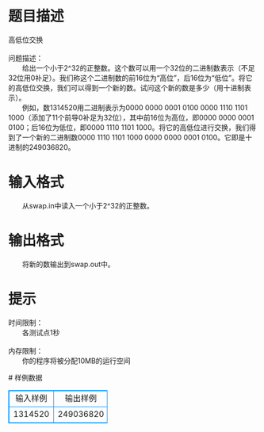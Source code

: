 # 

 
 # 题目描述 
<p>
高低位交换<br><br>问题描述：<br>　　给出一个小于2^32的正整数。这个数可以用一个32位的二进制数表示（不足32位用0补足）。我们称这个二进制数的前16位为“高位”，后16位为“低位”。将它的高低位交换，我们可以得到一个新的数。试问这个新的数是多少（用十进制表示）。<br>　　例如，数1314520用二进制表示为0000 0000 0001 0100 0000 1110 1101 1000（添加了11个前导0补足为32位），其中前16位为高位，即0000 0000 0001 0100；后16位为低位，即0000 1110 1101 1000。将它的高低位进行交换，我们得到了一个新的二进制数0000 1110 1101 1000 0000 0000 0001 0100。它即是十进制的249036820。<br></p> 

 
 # 输入格式 
<p>
　　从swap.in中读入一个小于2^32的正整数。</p> 

 
 # 输出格式 
<p>
　　将新的数输出到swap.out中。</p> 

 
 # 提示 
<p>
时间限制：<br>　　各测试点1秒<br><br>内存限制：<br>　　你的程序将被分配10MB的运行空间<br></p> 
# 样例数据
<style>
        table,table tr th, table tr td { border:1px solid #0094ff; }
        table { width: 200px; min-height: 25px; line-height: 25px; text-align: center; border-collapse: collapse;}   
    </style>
<table>
	<tr>
		<td>输入样例</td>
		<td>输出样例</td>
	</tr>
<tr><td>1314520</td><td>249036820</td></tr></table>
